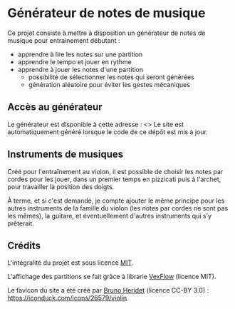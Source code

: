 Générateur de notes de musique
==============================

Ce projet consiste à mettre à disposition un générateur de notes de musique pour entrainement débutant :
- apprendre à lire les notes sur une partition
- apprendre le tempo et jouer en rythme
- apprendre à jouer les notes d'une partition
	- possibilité de sélectionner les notes qui seront générées
	- génération aléatoire pour éviter les gestes mécaniques

Accès au générateur
-------------------

Le générateur est disponible à cette adresse : <>
Le site est automatiquement généré lorsque le code de ce dépôt est mis à jour.

Instruments de musiques
-----------------------

Créé pour l'entraînement au violon, il est possible de choisir les notes par cordes pour les jouer, dans un premier temps en pizzicati puis à l'archet, pour travailler
la position des doigts.

À terme, et si c'est demandé, je compte ajouter le même principe pour les autres instruments de la famille du violon (les notes par cordes ne sont pas les mêmes), la
guitare, et éventuellement d'autres instruments qui s'y prêterait.

Crédits
-------

L'intégralité du projet est sous licence [MIT](./LICENSE).

L'affichage des partitions se fait grâce à librarie [VexFlow](https://github.com/0xfe/vexflow) (licence MIT).

Le favicon du site a été créé par [Bruno Heridet](https://iconduck.com/designers/bruno-heridet) (licence CC-BY 3.0) : <https://iconduck.com/icons/26579/violin>
